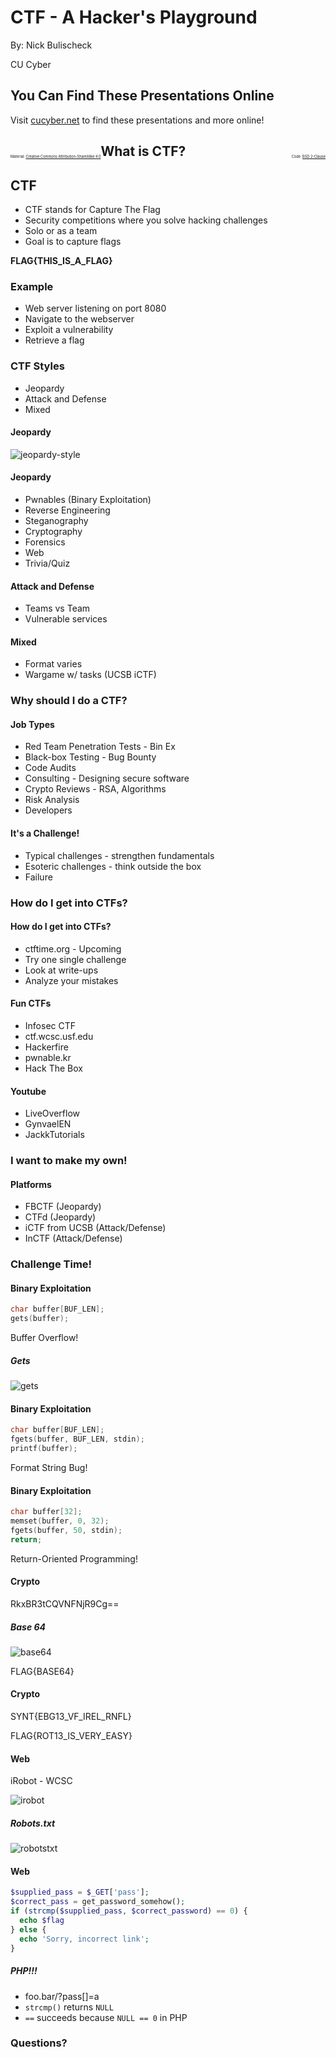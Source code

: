 # CTF - A Hacker's Playground

By: Nick Bulischeck

CU Cyber


## You Can Find These Presentations Online

Visit [cucyber.net](https://cucyber.net/) to find these presentations and more online!

<span style="padding-top: 6em; font-size: 0.4em; float: left;">Material: <a href="https://tldrlegal.com/license/creative-commons-attribution-sharealike-4.0-international-(cc-by-sa-4.0)">Creative Commons Attribution-ShareAlike 4.0</a></span><span style="padding-top: 6em; font-size: 0.4em; float: right;">Code: <a href="https://tldrlegal.com/license/bsd-2-clause-license-(freebsd)">BSD 2-Clause</a></span>



## What is CTF?


## CTF

* CTF stands for Capture The Flag
* Security competitions where you solve hacking challenges
* Solo or as a team
* Goal is to capture flags


**FLAG{THIS_IS_A_FLAG}**


### Example

* Web server listening on port 8080
* Navigate to the webserver
* Exploit a vulnerability
* Retrieve a flag



### CTF Styles

* Jeopardy
* Attack and Defense
* Mixed


#### Jeopardy


![jeopardy-style](jeopardy-style.png)


#### Jeopardy

* Pwnables (Binary Exploitation)
* Reverse Engineering
* Steganography
* Cryptography
* Forensics
* Web
* Trivia/Quiz


#### Attack and Defense

* Teams vs Team
* Vulnerable services


#### Mixed

* Format varies
* Wargame w/ tasks (UCSB iCTF)



### Why should I do a CTF?


#### Job Types

* Red Team Penetration Tests - Bin Ex
* Black-box Testing - Bug Bounty
* Code Audits
* Consulting - Designing secure software
* Crypto Reviews - RSA, Algorithms
* Risk Analysis
* Developers


#### It's a Challenge!

* Typical challenges - strengthen fundamentals
* Esoteric challenges - think outside the box
* Failure



### How do I get into CTFs?


#### How do I get into CTFs?

* ctftime.org - Upcoming
* Try one single challenge
* Look at write-ups
* Analyze your mistakes


#### Fun CTFs

* Infosec CTF
* ctf.wcsc.usf.edu
* Hackerfire
* pwnable.kr
* Hack The Box


#### Youtube

* LiveOverflow
* GynvaelEN
* JackkTutorials



### I want to make my own!


#### Platforms

* FBCTF (Jeopardy)
* CTFd (Jeopardy)
* iCTF from UCSB (Attack/Defense)
* InCTF (Attack/Defense)



### Challenge Time!


#### Binary Exploitation

```C
char buffer[BUF_LEN];
gets(buffer);
```


Buffer Overflow!


##### Gets

![gets](buffer-overflow.png)


#### Binary Exploitation

```C
char buffer[BUF_LEN];
fgets(buffer, BUF_LEN, stdin);
printf(buffer);
```


Format String Bug!


#### Binary Exploitation

```C
char buffer[32];
memset(buffer, 0, 32);
fgets(buffer, 50, stdin);
return;
```


Return-Oriented Programming!


#### Crypto

RkxBR3tCQVNFNjR9Cg==


##### Base 64

![base64](base64.png)

FLAG{BASE64}


#### Crypto

SYNT{EBG13_VF_IREL_RNFL}


FLAG{ROT13_IS_VERY_EASY}


#### Web

iRobot - WCSC

![irobot](irobot.png)


##### Robots.txt

![robotstxt](robotstxt.png)


#### Web

```PHP
$supplied_pass = $_GET['pass'];
$correct_pass = get_password_somehow();
if (strcmp($supplied_pass, $correct_password) == 0) {
  echo $flag
} else {
  echo 'Sorry, incorrect link';
}
```


##### PHP!!!

* foo.bar/?pass[]=a
* `strcmp()` returns `NULL`
* `==` succeeds because `NULL == 0` in PHP



### Questions?
